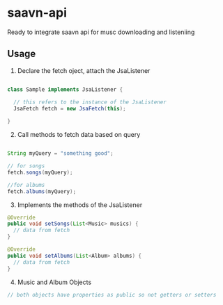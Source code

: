 # saavn-api
Ready to integrate saavn api for musc downloading and listeniing

## Usage
1. Declare the fetch oject, attach the JsaListener
```java

class Sample implements JsaListener {

  // this refers to the instance of the JsaListener
  JsaFetch fetch = new JsaFetch(this);
  
}
```

2. Call methods to fetch data based on query
``` java

String myQuery = "something good";

// for songs
fetch.songs(myQuery);

//for albums
fetch.albums(myQuery);
```

3. Implements the methods of the JsaListener
```java
@Override
public void setSongs(List<Music> musics) {
  // data from fetch
}

@Override
public void setAlbums(List<Album> albums) {
  // data from fetch
}

```

4. Music and Album Objects
```java
// both objects have properties as public so not getters or setters
```
